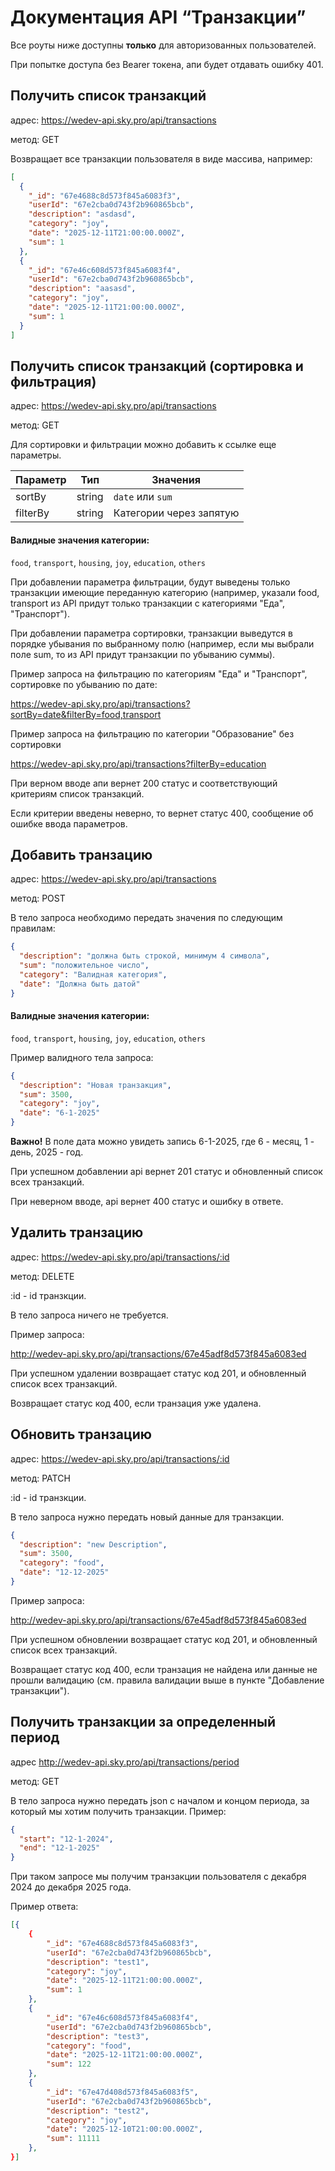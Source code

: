 # Документация API “Транзакции”

Все роуты ниже доступны **только** для авторизованных пользователей.

При попытке доступа без Bearer токена, апи будет отдавать ошибку 401.

## Получить список транзакций

адрес: https://wedev-api.sky.pro/api/transactions

метод: GET

Возвращает все транзакции пользователя в виде массива, например:

```json
[
  {
    "_id": "67e4688c8d573f845a6083f3",
    "userId": "67e2cba0d743f2b960865bcb",
    "description": "asdasd",
    "category": "joy",
    "date": "2025-12-11T21:00:00.000Z",
    "sum": 1
  },
  {
    "_id": "67e46c608d573f845a6083f4",
    "userId": "67e2cba0d743f2b960865bcb",
    "description": "aasasd",
    "category": "joy",
    "date": "2025-12-11T21:00:00.000Z",
    "sum": 1
  }
]
```

## Получить список транзакций (сортировка и фильтрация)

адрес: https://wedev-api.sky.pro/api/transactions

метод: GET

Для сортировки и фильтрации можно добавить к ссылке еще параметры.

| Параметр | Тип    | Значения                |
| -------- | ------ | ----------------------- |
| sortBy   | string | `date` или `sum`        |
| filterBy | string | Категории через запятую |

#### Валидные значения категории:

`food`, `transport`, `housing`, `joy`, `education`, `others`

При добавлении параметра фильтрации, будут выведены только транзакции имеющие переданную категорию (например, указали food, transport из API придут только транзакции с категориями "Еда", "Транспорт").

При добавлении параметра сортировки, транзакции выведутся в порядке убывания по выбранному полю (например, если мы выбрали поле sum, то из API придут транзакции по убыванию суммы).

Пример запроса на фильтрацию по категориям "Еда" и "Транспорт", сортировке по убыванию по дате:

https://wedev-api.sky.pro/api/transactions?sortBy=date&filterBy=food,transport

Пример запроса на фильтрацию по категории "Образование" без сортировки

https://wedev-api.sky.pro/api/transactions?filterBy=education

При верном вводе апи вернет 200 статус и соответствующий критериям список транзакций.

Если критерии введены неверно, то вернет статус 400, сообщение об ошибке ввода параметров.

## Добавить транзацию

адрес: https://wedev-api.sky.pro/api/transactions

метод: POST

В тело запроса необходимо передать значения по следующим правилам:

```json
{
  "description": "должна быть строкой, минимум 4 символа",
  "sum": "положительное число",
  "category": "Валидная категория",
  "date": "Должна быть датой"
}
```

#### Валидные значения категории:

`food`, `transport`, `housing`, `joy`, `education`, `others`

Пример валидного тела запроса:

```json
{
  "description": "Новая транзакция",
  "sum": 3500,
  "category": "joy",
  "date": "6-1-2025"
}
```

**Важно!** В поле дата можно увидеть запись 6-1-2025, где 6 - месяц, 1 - день, 2025 - год.

При успешном добавлении api вернет 201 статус и обновленный список всех транзакций.

При неверном вводе, api вернет 400 статус и ошибку в ответе.

## Удалить транзацию

адрес: https://wedev-api.sky.pro/api/transactions/:id

метод: DELETE

:id - id транзкции.

В тело запроса ничего не требуется.

Пример запроса:

http://wedev-api.sky.pro/api/transactions/67e45adf8d573f845a6083ed

При успешном удалении возвращает статус код 201, и обновленный список всех транзакций.

Возвращает статус код 400, если транзация уже удалена.

## Обновить транзацию

адрес: https://wedev-api.sky.pro/api/transactions/:id

метод: PATCH

:id - id транзкции.

В тело запроса нужно передать новый данные для транзакции.

```json
{
  "description": "new Description",
  "sum": 3500,
  "category": "food",
  "date": "12-12-2025"
}
```

Пример запроса:

http://wedev-api.sky.pro/api/transactions/67e45adf8d573f845a6083ed

При успешном обновлении возвращает статус код 201, и обновленный список всех транзакций.

Возвращает статус код 400, если транзация не найдена или данные не прошли валидацию (см. правила валидации выше в пункте "Добавление транзакции").

## Получить транзакции за определенный период

адрес http://wedev-api.sky.pro/api/transactions/period

метод: GET

В тело запроса нужно передать json с началом и концом периода, за который мы хотим получить транзакции. Пример:

```json
{
  "start": "12-1-2024",
  "end": "12-1-2025"
}
```

При таком запросе мы получим транзакции пользователя с декабря 2024 до декабря 2025 года.

Пример ответа:

```json
[{
    {
		"_id": "67e4688c8d573f845a6083f3",
		"userId": "67e2cba0d743f2b960865bcb",
		"description": "test1",
		"category": "joy",
		"date": "2025-12-11T21:00:00.000Z",
		"sum": 1
	},
	{
		"_id": "67e46c608d573f845a6083f4",
		"userId": "67e2cba0d743f2b960865bcb",
		"description": "test3",
		"category": "food",
		"date": "2025-12-11T21:00:00.000Z",
		"sum": 122
	},
	{
		"_id": "67e47d408d573f845a6083f5",
		"userId": "67e2cba0d743f2b960865bcb",
		"description": "test2",
		"category": "joy",
		"date": "2025-12-10T21:00:00.000Z",
		"sum": 11111
	},
}]
```
